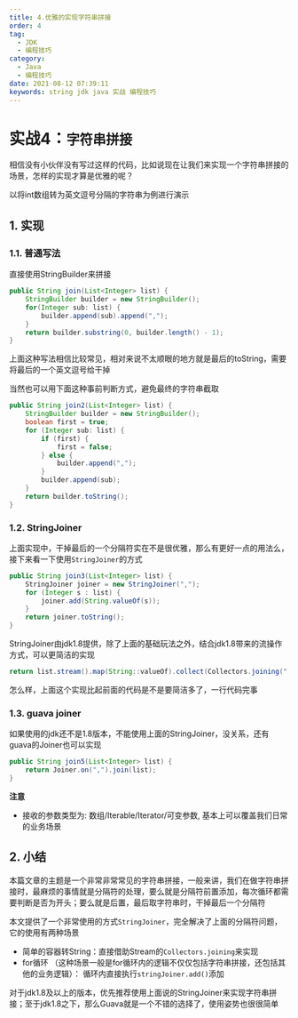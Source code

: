 ```yaml
---
title: 4.优雅的实现字符串拼接
order: 4
tag:
  - JDK
  - 编程技巧
category:
  - Java
  - 编程技巧
date: 2021-08-12 07:39:11
keywords: string jdk java 实战 编程技巧
---
```


# 实战4：**`字符串拼接`**

相信没有小伙伴没有写过这样的代码，比如说现在让我们来实现一个字符串拼接的场景，怎样的实现才算是优雅的呢？

<!-- more -->

以将int数组转为英文逗号分隔的字符串为例进行演示

## 1. 实现

### 1.1. 普通写法

直接使用StringBuilder来拼接

```java
public String join(List<Integer> list) {
    StringBuilder builder = new StringBuilder();
    for(Integer sub: list) {
        builder.append(sub).append(",");
    }
    return builder.substring(0, builder.length() - 1);
}
```

上面这种写法相信比较常见，相对来说不太顺眼的地方就是最后的toString，需要将最后的一个英文逗号给干掉

当然也可以用下面这种事前判断方式，避免最终的字符串截取

```java
public String join2(List<Integer> list) {
    StringBuilder builder = new StringBuilder();
    boolean first = true;
    for (Integer sub: list) {
        if (first) {
            first = false;
        } else {
            builder.append(",");
        }
        builder.append(sub);
    }
    return builder.toString();
}
```

### 1.2. StringJoiner

上面实现中，干掉最后的一个分隔符实在不是很优雅，那么有更好一点的用法么，接下来看一下使用`StringJoiner`的方式

```java
public String join3(List<Integer> list) {
    StringJoiner joiner = new StringJoiner(",");
    for (Integer s : list) {
        joiner.add(String.valueOf(s));
    }
    return joiner.toString();
}
```

StringJoiner由jdk1.8提供，除了上面的基础玩法之外，结合jdk1.8带来的流操作方式，可以更简洁的实现

```java
return list.stream().map(String::valueOf).collect(Collectors.joining(","));
```

怎么样，上面这个实现比起前面的代码是不是要简洁多了，一行代码完事

### 1.3. guava joiner

如果使用的jdk还不是1.8版本，不能使用上面的StringJoiner，没关系，还有guava的Joiner也可以实现

```java
public String join5(List<Integer> list) {
    return Joiner.on(",").join(list);
}
```

**注意**

- 接收的参数类型为: 数组/Iterable/Iterator/可变参数, 基本上可以覆盖我们日常的业务场景

## 2. 小结

本篇文章的主题是一个非常非常常见的字符串拼接，一般来讲，我们在做字符串拼接时，最麻烦的事情就是分隔符的处理，要么就是分隔符前置添加，每次循环都需要判断是否为开头；要么就是后置，最后取字符串时，干掉最后一个分隔符

本文提供了一个非常使用的方式`StringJoiner`，完全解决了上面的分隔符问题，它的使用有两种场景

- 简单的容器转String：直接借助Stream的`Collectors.joining`来实现
- for循环 （这种场景一般是for循环内的逻辑不仅仅包括字符串拼接，还包括其他的业务逻辑）： 循环内直接执行`stringJoiner.add()`添加

对于jdk1.8及以上的版本，优先推荐使用上面说的StringJoiner来实现字符串拼接；至于jdk1.8之下，那么Guava就是一个不错的选择了，使用姿势也很很简单
